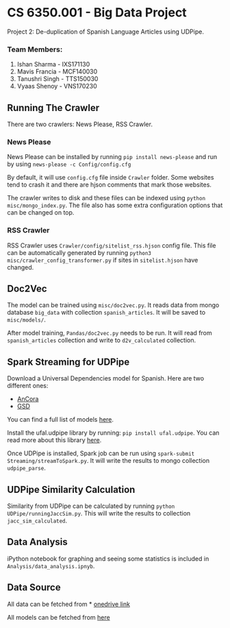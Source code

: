 # CS 6350.001 - Big Data Project

Project 2: De-duplication of Spanish Language Articles using UDPipe. 

### Team Members:
1. Ishan Sharma - IXS171130
2. Mavis Francia - MCF140030
3. Tanushri Singh - TTS150030
4. Vyaas Shenoy - VNS170230

## Running The Crawler

There are two crawlers: News Please, RSS Crawler. 

### News Please

News Please can be installed by running `pip install news-please` and run by using `news-please -c Config/config.cfg`

By default, it will use `config.cfg` file inside `Crawler` folder. Some websites tend to crash it and there are hjson 
comments that mark those websites. 

The crawler writes to disk and these files can be indexed using `python misc/mongo_index.py`. The file also has some 
extra configuration options that can be changed on top. 

### RSS Crawler

RSS Crawler uses `Crawler/config/sitelist_rss.hjson` config file. This file can be automatically generated by running 
`python3 misc/crawler_config_transformer.py` if sites in `sitelist.hjson` have changed. 


## Doc2Vec

The model can be trained using `misc/doc2vec.py`. It reads data from mongo database `big_data` with collection 
`spanish_articles`. It will be saved to `misc/models/`. 

After model training, `Pandas/doc2vec.py` needs to be run. It will read from `spanish_articles` collection and
write to `d2v_calculated` collection. 

## Spark Streaming for UDPipe

Download a Universal Dependencies model for Spanish. Here are two different ones:
* [AnCora](https://lindat.mff.cuni.cz/repository/xmlui/bitstream/handle/11234/1-2898/spanish-ancora-ud-2.3-181115.udpipe?sequence=75&isAllowed=y)
* [GSD](https://lindat.mff.cuni.cz/repository/xmlui/bitstream/handle/11234/1-2898/spanish-gsd-ud-2.3-181115.udpipe?sequence=74&isAllowed=y)

You can find a full list of models [here](https://lindat.mff.cuni.cz/repository/xmlui/handle/11234/1-2898).

Install the ufal.udpipe library by running: `pip install ufal.udpipe`. You can read more about this library [here](https://pypi.org/project/ufal.udpipe/).
 
 Once UDPipe is installed, Spark job can be run using `spark-submit Streaming/streamToSpark.py`. It will write the 
 results to mongo collection `udpipe_parse`.
 
 ## UDPipe Similarity Calculation
 
 Similarity from UDPipe can be calculated by running `python UDPipe/runningJaccSim.py`. This will write the results to 
 collection `jacc_sim_calculated`. 
 
 ## Data Analysis
 
 iPython notebook for graphing and seeing some statistics is included in `Analysis/data_analysis.ipnyb`. 
 
 ## Data Source
 
 All data can be fetched from * [onedrive link](https://cometmail-my.sharepoint.com/:f:/g/personal/tts150030_utdallas_edu/EqbuJJV8y11CuaVfiVlgAT0BPam1X3duE1lzda9szU2RBw?e=P1ZMld)
 
 All models can be fetched from [here](https://cometmail-my.sharepoint.com/:u:/g/personal/ixs171130_utdallas_edu/Eej4D2TvDzVMt-H7Rdbx8M0BGbjRVSkjPsIcdrqaI5eVRg?e=1KGix3)

